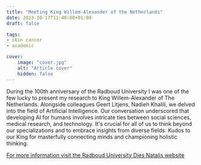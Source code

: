 ```yaml
---
title: "Meeting King Willem-Alexander of the Netherlands"
date: 2023-10-17T11:48:00+01:00
draft: false

tags:
- skin cancer
- academic

cover:
    image: "cover.jpg"
    alt: "Article cover"
    hidden: false
---
```

During the 100th anniversary of the Radboud University I was one of the few lucky to present my research to King Willem-Alexander of The Netherlands. Alongside colleagues Geert Litjens, Nadieh Khalili, we delved into the field of Artificial Intelligence. Our conversation underscored that developing AI for humans involves intricate ties between social sciences, medical research, and technology. It's crucial for all of us to think beyond our specializations and to embrace insights from diverse fields. Kudos to our King for masterfully connecting minds and championing holistic thinking. 


[For more information visit the Radboud University Dies Natalis website](https://www.ru.nl/over-ons/nieuws/terugblik-100e-dies-natalis)
